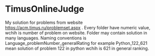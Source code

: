 # TimusOnlineJudge
My solution for problems from website https://acm.timus.ru/problemset.aspx .
Every folder have numeric value, wchih is number of problem on website. Folder may contain solution in many languages. Naming conventions is Language_problemNumber_generalRating for example Python_122_621 mean solution of problem 122 in python wchih is 621 in general ranking.
